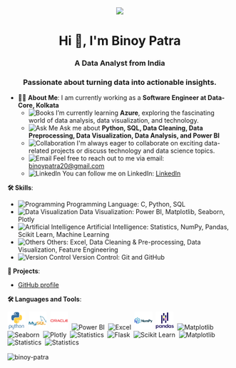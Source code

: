 <div id="header" align="center">
  <img src="https://media.giphy.com/media/M9gbBd9nbDrOTu1Mqx/giphy.gif" width="100"/>
</div>

<h1 align="center">Hi 👋, I'm Binoy Patra</h1>
<h3 align="center">A Data Analyst from India</h3>
<h3 align="center">Passionate about turning data into actionable insights.</h3>

- 👨‍💻 **About Me**:
  I am currently working as a **Software Engineer at Data-Core, Kolkata**  
  - ![Books](https://img.icons8.com/color/22/000000/book.png) I’m currently learning **Azure**, exploring the fascinating world of data analysis, data visualization, and technology.
  - ![Ask Me](https://img.icons8.com/color/22/000000/speech-bubble.png) Ask me about **Python, SQL, Data Cleaning, Data Preprocessing, Data Visualization, Data Analysis, and Power BI**
  - ![Collaboration](https://img.icons8.com/color/22/000000/globe.png) I'm always eager to collaborate on exciting data-related projects or discuss technology and data science topics.
  - ![Email](https://img.icons8.com/color/22/000000/email.png) Feel free to reach out to me via email: binoypatra20@gmail.com
  - ![LinkedIn](https://img.icons8.com/color/22/000000/linkedin.png) You can follow me on LinkedIn: [LinkedIn](https://www.linkedin.com/in/binoy-patra-b9277b1b2?utm_source=share&utm_campaign=share_via&utm_content=profile&utm_medium=android_app)

**:hammer_and_wrench: Skills**:
- ![Programming](https://img.icons8.com/color/24/000000/code.png) Programming Language: C, Python, SQL
- ![Data Visualization](https://img.icons8.com/color/24/000000/graph.png) Data Visualization: Power BI, Matplotlib, Seaborn, Plotly
- ![Artificial Intelligence](https://img.icons8.com/color/24/000000/artificial-intelligence.png) Artificial Intelligence: Statistics, NumPy, Pandas, Scikit Learn, Machine Learning
- ![Others](https://img.icons8.com/color/24/000000/settings.png) Others: Excel, Data Cleaning & Pre-processing, Data Visualization, Feature Engineering
- ![Version Control](https://img.icons8.com/color/24/000000/git.png) Version Control: Git and GitHub

**:file_folder: Projects**:
- [GitHub profile](https://github.com/binoy-patra)

**:hammer_and_wrench: Languages and Tools**:
<div>
  <img src="https://github.com/devicons/devicon/blob/master/icons/python/python-original-wordmark.svg" title="Python" alt="Python" width="40" height="40"/>&nbsp;
  <img src="https://raw.githubusercontent.com/devicons/devicon/master/icons/mysql/mysql-original-wordmark.svg" title="MySQL" alt="MySQL" width="40" height="40"/>&nbsp;
  <img src="https://raw.githubusercontent.com/devicons/devicon/master/icons/oracle/oracle-original.svg" title="Oracle" alt="Oracle" width="40" height="40"/>&nbsp;
  <img src="https://upload.wikimedia.org/wikipedia/commons/c/cf/New_Power_BI_Logo.svg" title="Power BI" alt="Power BI" width="40" height="40"/>&nbsp;
  <img src="https://freebiehive.com/wp-content/uploads/2022/04/Microsoft-Excel-Icon-PNG.jpg" title="Excel" alt="Excel" width="40" height="40"/>&nbsp;
  <img src="https://github.com/devicons/devicon/blob/master/icons/numpy/numpy-original-wordmark.svg" title="NumPy" alt="NumPy" width="40" height="40"/>&nbsp;
  <img src="https://github.com/devicons/devicon/blob/master/icons/pandas/pandas-original-wordmark.svg" title="Pandas" alt="Pandas" width="40" height="40"/>&nbsp;
  <img src="https://upload.wikimedia.org/wikipedia/commons/0/01/Matplotlib.png" title="Matplotlib" alt="Matplotlib" width="40" height="40"/>&nbsp;
  <img src="https://seaborn.pydata.org/_static/logo-wide-lightbg.svg" title="Seaborn" alt="Seaborn" width="40" height="40"/>&nbsp;
  <img src="https://plotly.com/favicon.ico" title="Plotly" alt="Plotly" width="40" height="40"/>&nbsp;
  <img src="https://upload.wikimedia.org/wikipedia/commons/thumb/d/de/Logo_statistics.svg/1200px-Logo_statistics.svg.png" title="Statistics" alt="Statistics" width="40" height="40"/>&nbsp;
  <img src="https://flask.palletsprojects.com/en/2.0.x/_images/flask-logo.png" title="Flask" alt="Flask" width="40" height="40"/>&nbsp;
  <img src="https://upload.wikimedia.org/wikipedia/commons/0/05/Scikit_learn_logo_small.svg" title="Scikit Learn" alt="Scikit Learn" width="40" height="40"/>&nbsp;
  <img src="https://matplotlib.org/stable/_images/sphx_glr_logos2_001.png" title="Matplotlib" alt="Matplotlib" width="40" height="40"/>&nbsp;
<img src="https://upload.wikimedia.org/wikipedia/commons/thumb/3/34/Eicon_Science_Article.png/600px-Eicon_Science_Article.png" title="Statistics" alt="Statistics" width="40" height="40"/>&nbsp;
<img src="https://img.icons8.com/plasticine/100/000000/statistics.png" title="Statistics" alt="Statistics" width="40" height="40"/>&nbsp;

</div>


<p><img align="center" src="https://github-readme-streak-stats.herokuapp.com/?user=binoy-patra&" alt="binoy-patra" /></p>
